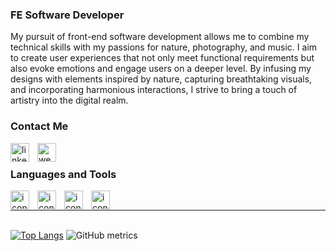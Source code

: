 ### FE Software Developer
My pursuit of front-end software development allows me to combine my technical skills with my passions for nature, photography, and music. I aim to create user experiences that not only meet functional requirements but also evoke emotions and engage users on a deeper level. By infusing my designs with elements inspired by nature, capturing breathtaking visuals, and incorporating harmonious interactions, I strive to bring a touch of artistry into the digital realm.

### Contact Me

[<img src="https://cdn.jsdelivr.net/gh/devicons/devicon/icons/linkedin/linkedin-original.svg" alt='linkedin' align="left" width="30px" style="padding-right:10px;">](https://www.linkedin.com/in/https://www.linkedin.com/in/mrlobatoman//)[<img src="https://cdn.jsdelivr.net/gh/devicons/devicon/icons/googlecloud/googlecloud-plain.svg" alt='website' align="left" width="30px" style="padding-right:10px;">](https://mclobato.com/) <br> 

### Languages and Tools

<img align="left" alt="icon" width="30px" style="padding-right:10px;" src="https://cdn.jsdelivr.net/gh/devicons/devicon/icons/react/react-original.svg" />
<img align="left" alt="icon" width="30px" style="padding-right:10px;" src="https://cdn.jsdelivr.net/gh/devicons/devicon/icons/javascript/javascript-original.svg" />
<img align="left" alt="icon" width="30px" style="padding-right:10px;" src="https://cdn.jsdelivr.net/gh/devicons/devicon/icons/html5/html5-original.svg" />
<img align="left" alt="icon" width="30px" style="padding-right:10px;" src="https://cdn.jsdelivr.net/gh/devicons/devicon/icons/css3/css3-plain.svg" /> <br>

_________________________________________________________________________________________________________________
<br>[![Top Langs](https://github-readme-stats.vercel.app/api/top-langs/?username=mrlobatoman)](https://github.com/anuraghazra/github-readme-stats)
![GitHub metrics](https://metrics.lecoq.io/mrlobatoman)  









<!--
**mrlobatoman/mrlobatoman** is a ✨ _special_ ✨ repository because its `README.md` (this file) appears on your GitHub profile.

Here are some ideas to get you started:

- 🔭 I’m currently working on ...
- 🌱 I’m currently learning ...
- 👯 I’m looking to collaborate on ...
- 🤔 I’m looking for help with ...
- 💬 Ask me about ...
- 📫 How to reach me: ...
- 😄 Pronouns: ...
- ⚡ Fun fact: ...
-->
